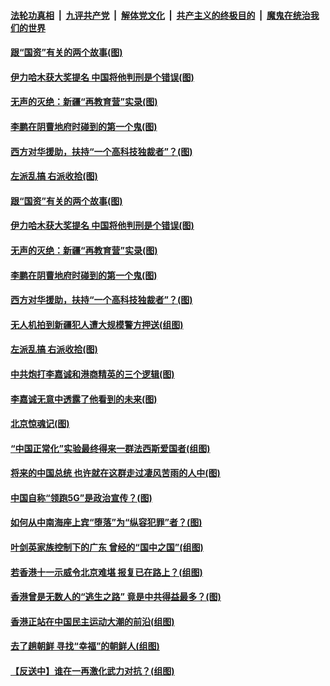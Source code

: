 ####  [法轮功真相](../../../../basic/blob/master/README.md?t=09230813) &nbsp;|&nbsp; [九评共产党](../../../../9ping.md/blob/master/README.md?t=09230813) &nbsp;|&nbsp; [解体党文化](../../../../jtdwh.md/blob/master/README.md?t=09230813)  &nbsp;|&nbsp; [共产主义的终极目的](../../../../gczydzjmd.md/blob/master/README.md?t=09230813) &nbsp;|&nbsp; [魔鬼在统治我们的世界](../../../../mgztzwmdsj.md/blob/master/README.md?t=09230813) 

#### [跟“国资”有关的两个故事(图)](../pages/p4/908201.md?t=09230813) 

#### [伊力哈木获大奖提名 中国将他判刑是个错误(图)](../pages/p4/908195.md?t=09230813) 

#### [无声的灭绝：新疆“再教育营”实录(图)](../pages/p4/908199.md?t=09230813) 

#### [李鹏在阴曹地府时碰到的第一个鬼(图)](../pages/p4/908193.md?t=09230813) 

#### [西方对华援助，扶持“一个高科技独裁者”？(图)](../pages/p4/908187.md?t=09230813) 

#### [左派乱搞 右派收拾(图)](../pages/p4/908057.md?t=09230813) 

#### [跟“国资”有关的两个故事(图)](../pages/p4/908201.md?t=09230813) 

#### [伊力哈木获大奖提名 中国将他判刑是个错误(图)](../pages/p4/908195.md?t=09230813) 

#### [无声的灭绝：新疆“再教育营”实录(图)](../pages/p4/908199.md?t=09230813) 

#### [李鹏在阴曹地府时碰到的第一个鬼(图)](../pages/p4/908193.md?t=09230813) 

#### [西方对华援助，扶持“一个高科技独裁者”？(图)](../pages/p4/908187.md?t=09230813) 

#### [无人机拍到新疆犯人遭大规模警方押送(组图)](../pages/p4/908190.md?t=09230813) 

#### [左派乱搞 右派收拾(图)](../pages/p4/908057.md?t=09230813) 

#### [中共炮打李嘉诚和港商精英的三个逻辑(图)](../pages/p4/908052.md?t=09230813) 

#### [李嘉诚无意中透露了他看到的未来(图)](../pages/p4/908108.md?t=09230813) 

#### [北京惊魂记(图)](../pages/p4/908019.md?t=09230813) 

#### [“中国正常化”实验最终得来一群法西斯爱国者(组图)](../pages/p4/908063.md?t=09230813) 

#### [将来的中国总统 也许就在这群走过凄风苦雨的人中(图)](../pages/p4/908036.md?t=09230813) 

#### [中国自称“领跑5G”是政治宣传？(图)](../pages/p4/908031.md?t=09230813) 

#### [如何从中南海座上宾“堕落”为“纵容犯罪”者？(图)](../pages/p4/908024.md?t=09230813) 

#### [叶剑英家族控制下的广东 曾经的“国中之国”(组图)](../pages/p4/908021.md?t=09230813) 

#### [若香港十一示威令北京难堪 报复已在路上？(组图)](../pages/p4/908015.md?t=09230813) 

#### [香港曾是无数人的“逃生之路” 竟是中共得益最多？(图)](../pages/p4/908017.md?t=09230813) 

#### [香港正站在中国民主运动大潮的前沿(组图)](../pages/p4/907895.md?t=09230813) 

#### [去了趟朝鲜 寻找“幸福”的朝鲜人(组图)](../pages/p4/907939.md?t=09230813) 

#### [【反送中】谁在一再激化武力对抗？(组图)](../pages/p4/907935.md?t=09230813) 


